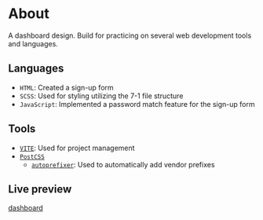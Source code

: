 # About

A dashboard design. Build for practicing on several web development tools and languages.

## Languages

- `HTML`: Created a sign-up form
- `SCSS`: Used for styling utilizing the 7-1 file structure
- `JavaScript`: Implemented a password match feature for the sign-up form

## Tools

- [`VITE`](https://vitejs.dev/): Used for project management
- [`PostCSS`](https://postcss.org/)
  - [`autoprefixer`](https://github.com/postcss/autoprefixer): Used to automatically add vendor prefixes

## Live preview

[dashboard](https://petrosath.github.io/dashboard/)
